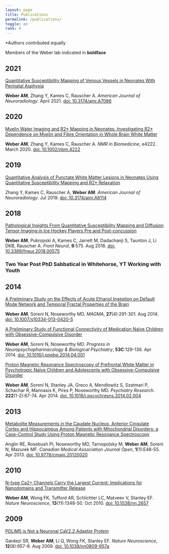 ```yaml
---
layout: page
title: Publications
permalink: /publications/
toggle: on
rank: 4
---
```

\*Authors contributed equally<br>

Members of the Weber lab indicated in **boldface**

## 2021 

[Quantitative Susceptibility Mapping of Venous Vessels in Neonates With Perinatal Asphyxia](http://www.ajnr.org/content/early/2021/04/01/ajnr.A7086)

**Weber AM**, Zhang Y, Kames C, Rauscher A. _American Journal of Neuroradiology_. April 2021. [doi: 10.3174/ajnr.A7086](https://doi.org/10.3174/ajnr.A7086)

## 2020

[Myelin Water Imaging and R2* Mapping in Neonates: Investigating R2* Dependence on Myelin and Fibre Orientation in Whole Brain White Matter](https://analyticalsciencejournals.onlinelibrary.wiley.com/doi/10.1002/nbm.4222)

**Weber AM**, Zhang Y, Kames C, Rauscher A. _NMR in Biomedicine_, e4222. March 2020. [doi: 10.1002/nbm.4222](https://doi.org/10.1002/nbm.4222)

## 2019

[Quantitative Analysis of Punctate White Matter Lesions in Neonates Using Quantitative Susceptibility Mapping and R2* Relaxation](https://www.ncbi.nlm.nih.gov/pmc/articles/PMC6091605/)

Zhang Y, Kames C, Rauscher A, **Weber AM**. _American Journal of Neuroradiology_. Jul 2019. [doi: 10.3174/ajnr.A6114](https://doi.org/10.3174/ajnr.A6114)

## 2018

[Pathological Insights From Quantitative Susceptibility Mapping and Diffusion Tensor Imaging in Ice Hockey Players Pre and Post-concussion](https://www.ncbi.nlm.nih.gov/pmc/articles/PMC6091605/)

**Weber AM**, Pukropski A, Kames C, Jarrett M, Dadachanji S, Taunton J, Li DKB, Rauscher A. _Front Neurol_, **9**:575. Aug 2018. [doi: 10.3389/fneur.2018.00575](https://doi.org/10.3389/fneur.2018.00575)

### Two Year Post PhD Sabbatical in Whitehorse, YT Working with Youth

## 2014

[A Preliminary Study on the Effects of Acute Ethanol Ingestion on Default Mode Network and Temporal Fractal Properties of the Brain](https://link.springer.com/article/10.1007/s10334-013-0420-5)

**Weber AM**, Soreni N, Noseworthy MD. _MAGMA_, **27**(4):291-301. Aug 2014. [doi: 10.1007/s10334-013-0420-5](https://doi.org/10.1007/s10334-013-0420-5)

[A Preliminary Study of Functional Connectivity of Medication Naïve Children with Obsessive-Compulsive Disorder](https://www.sciencedirect.com/science/article/abs/pii/S0278584614000773?via%3Dihub)

**Weber AM**, Soreni N, Noseworthy MD. _Progress in Neuropsychopharmacology & Biological Psychiatry_, **53C**:129-136. Apr 2014. [doi: 10.1016/j.pnpbp.2014.04.001](https://doi.org/10.1016/j.pnpbp.2014.04.001)

[Proton Magnetic Resonance Spectroscopy of Prefrontal White Matter in Psychotropic Naïve Children and Adolescents with Obsessive-Compulsive Disorder](https://www.sciencedirect.com/science/article/abs/pii/S0925492714000316?via%3Dihub)

**Weber AM**, Soreni N, Stanley JA, Greco A, Mendlowitz S, Szatmari P, Schachar R, Mannasis K, Pires P, Noseworthy MD. _Psychiatry Research_. **222**(1-2):67-74. Apr 2014. [doi: 10.1016/j.pscychresns.2014.02.004](https://doi.org/10.1016/j.pscychresns.2014.02.004)

## 2013

[Metabolite Measurements in the Caudate Nucleus, Anterior Cingulate Cortex and Hippocampus Among Patients with Mitochondrial Disorders: a Case-Control Study Using Proton Magnetic Resonance Spectroscopy](http://cmajopen.ca/content/1/1/E48)

Anglin RE, Rosebush PI, Noseworthy MD, Tarnopolsky M, **Weber AM**, Soreni N, Mazurek MF. _Canadian Medical Association Journal Open_, **1**(1):E48-55. Apr 2013. [doi: 10.9778/cmajo.20120020](https://doi.org/10.9778/cmajo.20120020)

## 2010

[N-type Ca2+ Channels Carry the Largest Current: Implications for Nanodomains and Transmitter Release](https://www.nature.com/articles/nn.2657)

**Weber AM**, Wong FK, Tufford AR, Schlichter LC, Matveev V, Stanley EF. _Nature Neuroscience_, **13**(11):1348-50. Oct 2010. [doi: 10.1038/nn.2657](https://doi.org/10.1038/nn.2657)

## 2009

[PDLIM5 is Not a Neuronal CaV2.2 Adaptor Protein](https://www.nature.com/articles/nn0809-957a)

Gardezi SR, **Weber AM**, Li Q, Wong FK, Stanley EF. _Nature Neuroscience_, **12**(8):957-8. Aug 2009. [doi: 10.1038/nn0809-957a](https://doi.org/10.1038/nn0809-957a)
